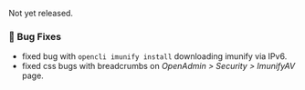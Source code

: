 Not yet released.

### 🐛 Bug Fixes
- fixed bug with `opencli imunify install` downloading imunify via IPv6.
- fixed css bugs with breadcrumbs on *OpenAdmin > Security > ImunifyAV* page.
